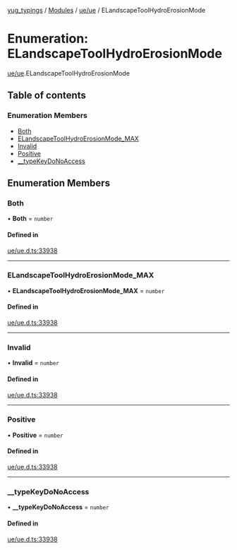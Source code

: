 [yug_typings](../README.md) / [Modules](../modules.md) / [ue/ue](../modules/ue_ue.md) / ELandscapeToolHydroErosionMode

# Enumeration: ELandscapeToolHydroErosionMode

[ue/ue](../modules/ue_ue.md).ELandscapeToolHydroErosionMode

## Table of contents

### Enumeration Members

- [Both](ue_ue.ELandscapeToolHydroErosionMode.md#both)
- [ELandscapeToolHydroErosionMode\_MAX](ue_ue.ELandscapeToolHydroErosionMode.md#elandscapetoolhydroerosionmode_max)
- [Invalid](ue_ue.ELandscapeToolHydroErosionMode.md#invalid)
- [Positive](ue_ue.ELandscapeToolHydroErosionMode.md#positive)
- [\_\_typeKeyDoNoAccess](ue_ue.ELandscapeToolHydroErosionMode.md#__typekeydonoaccess)

## Enumeration Members

### Both

• **Both** = `number`

#### Defined in

[ue/ue.d.ts:33938](https://github.com/YugMetaverse/yug_typings/blob/b7d9b19/ue/ue.d.ts#L33938)

___

### ELandscapeToolHydroErosionMode\_MAX

• **ELandscapeToolHydroErosionMode\_MAX** = `number`

#### Defined in

[ue/ue.d.ts:33938](https://github.com/YugMetaverse/yug_typings/blob/b7d9b19/ue/ue.d.ts#L33938)

___

### Invalid

• **Invalid** = `number`

#### Defined in

[ue/ue.d.ts:33938](https://github.com/YugMetaverse/yug_typings/blob/b7d9b19/ue/ue.d.ts#L33938)

___

### Positive

• **Positive** = `number`

#### Defined in

[ue/ue.d.ts:33938](https://github.com/YugMetaverse/yug_typings/blob/b7d9b19/ue/ue.d.ts#L33938)

___

### \_\_typeKeyDoNoAccess

• **\_\_typeKeyDoNoAccess** = `number`

#### Defined in

[ue/ue.d.ts:33938](https://github.com/YugMetaverse/yug_typings/blob/b7d9b19/ue/ue.d.ts#L33938)
